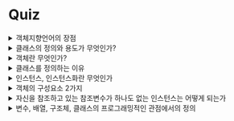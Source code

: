 # Quiz


<details>
<summary>
객체지향언어의 장점
</summary>
코드의 재사용성이 높으며, 관리가 용이하고(적은 노력으로 쉽게 코드를 변경할 수 있음), 신뢰성이 높은 프로그래밍을 가능하게 한다(캡슐화)
</details>

<details>
<summary>
클래스의 정의와 용도가 무엇인가?
</summary>
클래스의 정의는 객체를 정의해 놓은 것으로 객체의 설계도 또는 틀이라고도 할 수 있으며, 객체를 생성하는데 사용된다.
</details>

<details>
<summary>
객체란 무엇인가?
</summary>
프로그래밍에서 객체란 클래스에 정의된 내용대로 **메모리**에 생성된 것을 말한다.
</details>


<details>
<summary>
클래스를 정의하는 이유
</summary>
한번 정의해 놓으면 매번 객체를 생성할 때마다 어떻게 만들어야할지 고민하지 않아도 된다.(붕어빵 틀, 설계도)
</details>

<details>
<summary>
인스턴스, 인스턴스화란 무엇인가
</summary>
클래스로 부터 만들어진 객체를 **인스턴스**라고 부르며, 그 과정을 **인스턴스화**라고 부른다.
</details>

<details>
<summary>
객체의 구성요소 2가지
</summary>
속성과 기능

```java
class Tv{
    boolean power; // 속성
    
    void power(); // 기능
}
```
</details>

<details>
<summary>
자신을 참조하고 있는 참조변수가 하나도 없는 인스턴스는 어떻게 되는가
</summary>
가비지 컬렉터에 의해서 자동적으로 메모리에서 제거가 된다.
</details>

<details>
<summary>
변수, 배열, 구조체, 클래스의 프로그래밍적인 관점에서의 정의 
</summary>
1. 변수 : 하나의 데이터를 저장할 수 있는 공간

2. 배열 : 같은 종류의 여러 데이터를 하나의 집합으로 저장할 수 있는 공간

3. 구조체 : 서로 관련된 여러 데이터를 종류에 관계없이 하나의 집합으로 저장할 수 있는 공간

4. 클래스 : 데이터와 함수의 결합(구조체 + 함수)
</details>